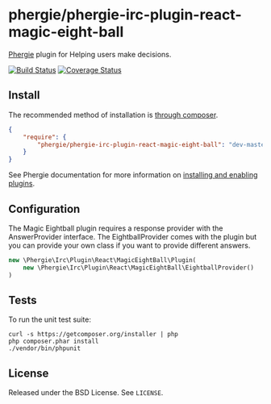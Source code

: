 # phergie/phergie-irc-plugin-react-magic-eight-ball

[Phergie](http://github.com/phergie/phergie-irc-bot-react/) plugin for Helping users make decisions.

[![Build Status](https://secure.travis-ci.org/dstockto/phergie-irc-plugin-react-magic-eightball.png?branch=master)](http://travis-ci.org/dstockto/phergie-irc-plugin-react-magic-eightball)
[![Coverage Status](https://img.shields.io/coveralls/dstockto/phergie-irc-plugin-react-magic-eightball.svg)](https://coveralls.io/r/dstockto/phergie-irc-plugin-react-magic-eightball)

## Install

The recommended method of installation is [through composer](http://getcomposer.org).

```JSON
{
    "require": {
        "phergie/phergie-irc-plugin-react-magic-eight-ball": "dev-master"
    }
}
```

See Phergie documentation for more information on
[installing and enabling plugins](https://github.com/phergie/phergie-irc-bot-react/wiki/Usage#plugins).

## Configuration

The Magic Eightball plugin requires a response provider with the AnswerProvider interface. The EightballProvider comes
with the plugin but you can provide your own class if you want to provide different answers.

```php
new \Phergie\Irc\Plugin\React\MagicEightBall\Plugin(
    new \Phergie\Irc\Plugin\React\MagicEightBall\EightballProvider()
)
```

## Tests

To run the unit test suite:

```
curl -s https://getcomposer.org/installer | php
php composer.phar install
./vendor/bin/phpunit
```

## License

Released under the BSD License. See `LICENSE`.
